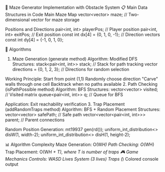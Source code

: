 🚀 Maze Generator Implementation with Obstacle System
📋 Main Data Structures in Code
Main Maze Map
vector<vector<char>> maze;  // Two-dimensional vector for maze storage

Positions and Directions
pair<int, int> playerPos;  // Player position
pair<int, int> exitPos;    // Exit position
const int dx[4] = {0, 1, 0, -1};  // Direction vectors
const int dy[4] = {-1, 0, 1, 0};

🔬 Algorithms
1. Maze Generation (generate method)
Algorithm: Modified DFS
Structures:
stack<pair<int, int>> stack;  // Stack for path tracking
vector<int> directions = {0, 1, 2, 3};  // Directions for random selection

Working Principle:
Start from point (1,1)
Randomly choose direction
"Carve" walls through one cell
Backtrack when no paths available
2. Path Checking (isPathPossible method)
Algorithm: BFS
Structures:
vector<vector<bool>> visited;  // Visited matrix
queue<pair<int, int>> q;      // Queue for BFS

Application: Exit reachability verification
3. Trap Placement (addRandomTraps method)
Algorithm: BFS + Random Placement
Structures:
vector<vector<bool>> safePath;  // Safe path
vector<vector<pair<int, int>>> parent;  // Parent connections

Random Position Generation:
mt19937 gen(rd());
uniform_int_distribution<> disW(1, width-2);
uniform_int_distribution<> disH(1, height-2);

📊 Algorithm Complexity
Maze Generation: O(W*H)
Path Checking: O(W*H)
Trap Placement: O(W*H + T), where T is number of traps
🎮 Game Mechanics
Controls: WASD
Lives System (3 lives)
Traps (*)
Colored console output
